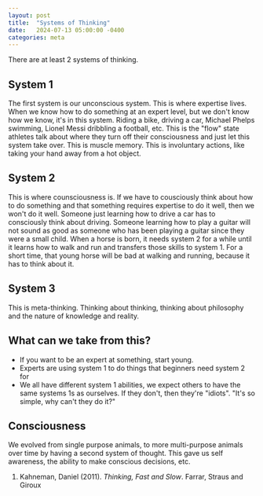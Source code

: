 ```yaml
---
layout: post
title:  "Systems of Thinking"
date:   2024-07-13 05:00:00 -0400
categories: meta
---
```


There are at least 2 systems of thinking.

## System 1

The first system is our unconscious system.  This is where expertise lives.  When we know how to do something at an expert level, but we don't know how we know, it's in this system.  Riding a bike, driving a car, Michael Phelps swimming, Lionel Messi dribbling a football, etc.  This is the "flow" state athletes talk about where they turn off their consciousness and just let this system take over.  This is muscle memory.  This is involuntary actions, like taking your hand away from a hot object.

## System 2

This is where counsciousness is.  If we have to cousciously think about how to do something and that something requires expertise to do it well, then we won't do it well.  Someone just learning how to drive a car has to consciously think about driving.  Someone learning how to play a guitar will not sound as good as someone who has been playing a guitar since they were a small child.  When a horse is born, it needs system 2 for a while until it learns how to walk and run and transfers those skills to system 1.  For a short time, that young horse will be bad at walking and running, because it has to think about it.

## System 3

This is meta-thinking.  Thinking about thinking, thinking about philosophy and the nature of knowledge and reality.

## What can we take from this?

- If you want to be an expert at something, start young.
- Experts are using system 1 to do things that beginners need system 2 for
- We all have different system 1 abilities, we expect others to have the same systems 1s as ourselves.  If they don't, then they're "idiots".  "It's so simple, why can't they do it?"

## Consciousness

We evolved from single purpose animals, to more multi-purpose animals over time by having a second system of thought.  This gave us self awareness, the ability to make conscious decisions, etc.

1) Kahneman, Daniel (2011). *Thinking, Fast and Slow*. Farrar, Straus and Giroux
